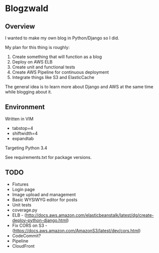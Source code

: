 # Blogzwald

## Overview

I wanted to make my own blog in Python/Django so I did.

My plan for this thing is roughly:

1. Create something that will function as a blog
2. Deploy on AWS ELB
3. Create unit and functional tests
4. Create AWS Pipeline for continuous deployment
5. Integrate things like S3 and ElasticCache

The general idea is to learn more about Django and AWS at the same time while blogging about it.

## Environment

Written in VIM

* tabstop=4
* shiftwidth=4
* expandtab

Targeting Python 3.4

See requirements.txt for package versions.

## TODO

* Fixtures
* Login page
* Image upload and management
* Basic WYSIWYG editor for posts
* Unit tests
* coverage.py
* ELB - (http://docs.aws.amazon.com/elasticbeanstalk/latest/dg/create-deploy-python-django.html)
* Fix CORS on S3 - (https://docs.aws.amazon.com/AmazonS3/latest/dev/cors.html)
* CodeCommit?
* Pipeline
* CloudFront
